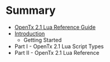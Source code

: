# Summary

* [OpenTx 2.1 Lua Reference Guide](README.md)
* [Introduction](introduction.md)
   * Getting Started
* Part I - OpenTx 2.1 Lua Script Types
* Part II - OpenTx 2.1 Lua Reference

